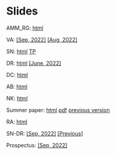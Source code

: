# Slides

AMM_RG: [html](https://rawcdn.githack.com/hans-mtz/Slides/main/prod_fun/prod_fun_html.html)

VA: [[Sep, 2022]](https://raw.githack.com/hans-mtz/Slides/main/Slides/VA-090922.html) [[Aug, 2022]](https://raw.githack.com/hans-mtz/Slides/main/Slides/VA-082022.html) 

SN: [html](https://raw.githack.com/hans-mtz/Slides/main/Gen/SN.html) [TP](https://raw.githack.com/hans-mtz/Slides/main/Gen/SN0122.html)

DR: [html](https://raw.githack.com/hans-mtz/Slides/main/Gen/DR.html) [[June, 2022]](https://raw.githack.com/hans-mtz/Slides/main/Slides/DR-062022.html)

DC: [html](https://raw.githack.com/hans-mtz/Slides/main/Gen/DC.html)

AB: [html](https://raw.githack.com/hans-mtz/Slides/main/Gen/AB.html)

NK: [html](https://raw.githack.com/hans-mtz/Slides/main/Gen/NK2022.html)

Summer paper: [html](https://raw.githack.com/hans-mtz/Slides/main/Gen/SP_05-2022.html) [pdf](https://rawcdn.githack.com/hans-mtz/Slides/74d879a38172845ab61ea8a7ac6347eccf5e4da6/Gen/Cournot%20rationalizability%20and%20measurement%20error.pdf) [previous version](https://raw.githack.com/hans-mtz/Slides/main/Gen/SP_02-2022.html)

RA: [html](https://raw.githack.com/hans-mtz/Slides/main/Slides/Allen033022.html)

SN-DR: [[Sep, 2022]](https://raw.githack.com/hans-mtz/Slides/main/Slides/SNDR-090922.html) [[Previous]](https://raw.githack.com/hans-mtz/Slides/main/Slides/SNDR-090222.html)

Prospectus: [[Sep, 2022]](https://raw.githack.com/hans-mtz/Slides/main/Slides/prospectus-HM.html)


